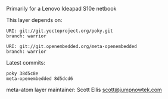Primarily for a Lenovo Ideapad S10e netbook

This layer depends on:

    URI: git://git.yoctoproject.org/poky.git
    branch: warrior

    URI: git://git.openembedded.org/meta-openembedded
    branch: warrior

Latest commits:

    poky 38d5c8e
    meta-openembedded 8d5dcd6

meta-atom layer maintainer: Scott Ellis <scott@jumpnowtek.com>
